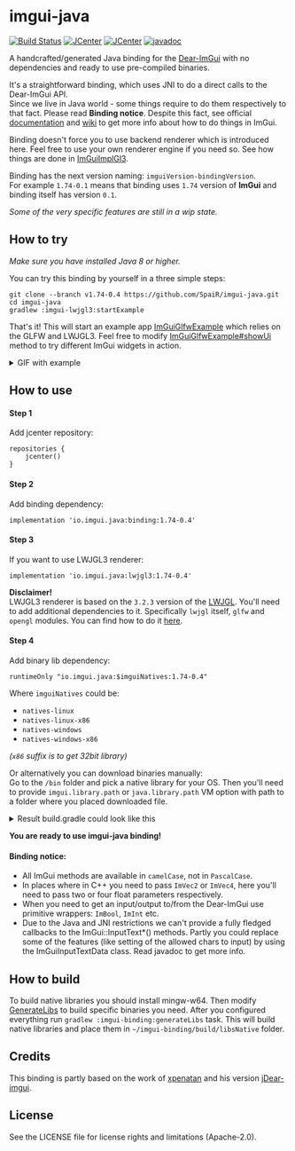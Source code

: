 # imgui-java

[![Build Status](https://travis-ci.org/SpaiR/imgui-java.svg?branch=master)](https://travis-ci.org/SpaiR/imgui-java)
[![JCenter](https://img.shields.io/bintray/v/spair/io.imgui.java/binding.svg?label=binding)](https://bintray.com/spair/io.imgui.java/binding/_latestVersion)
[![JCenter](https://img.shields.io/bintray/v/spair/io.imgui.java/lwjgl3.svg?label=lwjgl3)](https://bintray.com/spair/io.imgui.java/lwjgl3/_latestVersion)
[![javadoc](https://javadoc.io/badge2/io.imgui.java/binding/javadoc.svg)](https://javadoc.io/doc/io.imgui.java/binding)

A handcrafted/generated Java binding for the [Dear-ImGui](https://github.com/ocornut/imgui) with no dependencies 
and ready to use pre-compiled binaries.

It's a straightforward binding, which uses JNI to do a direct calls to the Dear-ImGui API.<br>
Since we live in Java world - some things require to do them respectively to that fact. Please read **Binding notice**.
Despite this fact, see official [documentation](https://github.com/ocornut/imgui#usage) and [wiki](https://github.com/ocornut/imgui/wiki) 
to get more info about how to do things in ImGui. 

Binding doesn't force you to use backend renderer which is introduced here. Feel free to use your own renderer engine if you need so.
See how things are done in [ImGuiImplGl3](https://github.com/SpaiR/imgui-java/blob/v1.74-0.4/imgui-lwjgl3/src/main/java/imgui/gl3/ImGuiImplGl3.java).

Binding has the next version naming: `imguiVersion-bindingVersion`.<br>
For example `1.74-0.1` means that binding uses `1.74` version of **ImGui** and binding itself has version `0.1`.

*Some of the very specific features are still in a wip state.*

## How to try
_Make sure you have installed Java 8 or higher._

You can try this binding by yourself in a three simple steps:

```
git clone --branch v1.74-0.4 https://github.com/SpaiR/imgui-java.git
cd imgui-java
gradlew :imgui-lwjgl3:startExample
```

That's it! This will start an example app [ImGuiGlfwExample](https://github.com/SpaiR/imgui-java/blob/v1.74-0.4/imgui-lwjgl3/src/test/java/ImGuiGlfwExample.java)
which relies on the GLFW and LWJGL3. Feel free to modify [ImGuiGlfwExample#showUi](https://github.com/SpaiR/imgui-java/blob/v1.74-0.4/imgui-lwjgl3/src/test/java/ImGuiGlfwExample.java#L288)
method to try different ImGui widgets in action.

<details>
    <summary>GIF with example</summary>
    <img src="https://i.imgur.com/ZGHx4xf.gif"/>
</details>

## How to use
#### Step 1
Add jcenter repository:
```
repositories {
    jcenter()
}
```

#### Step 2
Add binding dependency:
```
implementation 'io.imgui.java:binding:1.74-0.4'
```

#### Step 3
If you want to use LWJGL3 renderer:
```
implementation 'io.imgui.java:lwjgl3:1.74-0.4'
```
**Disclaimer!**<br>
LWJGL3 renderer is based on the `3.2.3` version of the [LWJGL](https://www.lwjgl.org/). 
You'll need to add additional dependencies to it. Specifically `lwjgl` itself, `glfw` and `opengl` modules.
You can find how to do it [here](https://www.lwjgl.org/customize).

#### Step 4
Add binary lib dependency:
```
runtimeOnly "io.imgui.java:$imguiNatives:1.74-0.4"
```
Where `imguiNatives` could be:
 - `natives-linux`
 - `natives-linux-x86`
 - `natives-windows`
 - `natives-windows-x86`

_(`x86` suffix is to get 32bit library)_

Or alternatively you can download binaries manually:<br>
Go to the `/bin` folder and pick a native library for your OS. Then you'll need to provide `imgui.library.path` or `java.library.path` 
VM option with path to a folder where you placed downloaded file.

<details>
    <summary>Result build.gradle could look like this</summary>

    ```
    repositories {
        jcenter()
    }
    
    dependencies {
        implementation 'io.imgui.java:binding:1.74-0.4'
        implementation 'io.imgui.java:lwjgl3:1.74-0.4'
        runtimeOnly "io.imgui.java:natives-windows:1.74-0.4"
    }
    ```
</details>

**You are ready to use imgui-java binding!**

#### Binding notice:
* All ImGui methods are available in `camelCase`, not in `PascalCase`.
* In places where in C++ you need to pass `ImVec2` or `ImVec4`, here you'll need to pass two or four float parameters respectively.
* When you need to get an input/output to/from the Dear-ImGui use primitive wrappers: `ImBool`, `ImInt` etc.
* Due to the Java and JNI restrictions we can't provide a fully fledged callbacks to the ImGui::InputText*() methods.
  Partly you could replace some of the features (like setting of the allowed chars to input) by using the ImGuiInputTextData class. 
  Read javadoc to get more info.

## How to build
To build native libraries you should install mingw-w64. Then modify [GenerateLibs](https://github.com/SpaiR/imgui-java/blob/master/buildSrc/src/main/groovy/imgui/generate/GenerateLibs.groovy)
to build specific binaries you need. After you configured everything run `gradlew :imgui-binding:generateLibs` task.
This will build native libraries and place them in `~/imgui-binding/build/libsNative` folder.

## Credits
This binding is partly based on the work of [xpenatan](https://github.com/xpenatan) and his version [jDear-imgui](https://github.com/xpenatan/jDear-imgui).

## License
See the LICENSE file for license rights and limitations (Apache-2.0).
